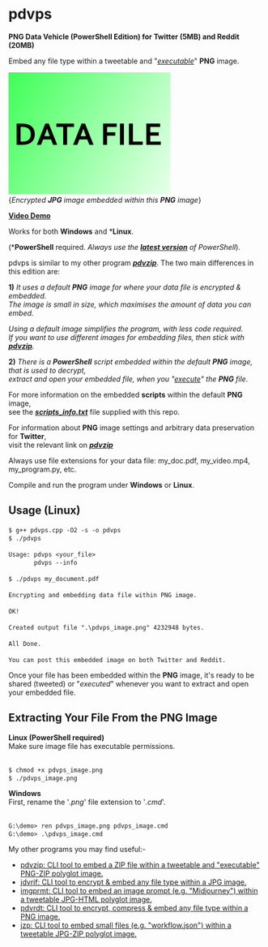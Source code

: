 # pdvps

**PNG Data Vehicle (PowerShell Edition) for Twitter (5MB) and Reddit (20MB)**

Embed any file type within a tweetable and "[*executable*](https://github.com/CleasbyCode/pdvps#extracting-your-file-from-the-png-image)" **PNG** image.  

![Demo Image](https://github.com/CleasbyCode/pdvps/blob/main/Demo_Image/pdv_soldier.png)  
{*Encrypted **JPG** image embedded within this **PNG** image*} 

[**Video Demo**](https://youtu.be/apN0QQzK6W4)

Works for both **Windows** and ***Linux**. 

(***PowerShell** required. *Always use the [***latest version***](https://github.com/PowerShell/PowerShell/releases) of PowerShell*).

pdvps is similar to my other program [***pdvzip***](https://github.com/CleasbyCode/pdvzip). The two main differences in this edition are: 

**1)** *It uses a default **PNG** image for where your data file is encrypted & embedded.  
The image is small in size, which maximises the amount of data you can embed.*  

*Using a default image simplifies the program, with less code required.  
If you want to use different images for embedding files, then stick with [***pdvzip***](https://github.com/CleasbyCode/pdvzip).*

**2)** *There is a **PowerShell** script embedded within the default **PNG** image, that is used to decrypt,  
extract and open your embedded file, when you "[*execute*](https://github.com/CleasbyCode/pdvps/blob/main/README.md#extracting-your-file-from-the-png-image)" the **PNG** file.*

For more information on the embedded **scripts** within the default **PNG** image,  
see the [***scripts_info.txt***](https://github.com/CleasbyCode/pdvps/blob/main/src/scripts_info.txt) file supplied with this repo.

For information about **PNG** image settings and arbitrary data preservation for **Twitter**,  
visit the relevant link on [***pdvzip***](https://github.com/CleasbyCode/pdvzip#png-image-requirements-for-arbitrary-data-preservation)

Always use file extensions for your data file: my_doc.pdf, my_video.mp4, my_program.py, etc.

Compile and run the program under **Windows** or **Linux**.

## Usage (Linux)

```console
$ g++ pdvps.cpp -O2 -s -o pdvps
$ ./pdvps

Usage: pdvps <your_file>
       pdvps --info

$ ./pdvps my_document.pdf

Encrypting and embedding data file within PNG image.

OK!

Created output file ".\pdvps_image.png" 4232948 bytes.

All Done.

You can post this embedded image on both Twitter and Reddit.

```

Once your file has been embedded within the **PNG** image, it's ready to be shared (tweeted) or "*executed*" whenever you want to extract and open your embedded file.

## Extracting Your File From the PNG Image
**Linux (PowerShell required)**    
Make sure image file has executable permissions.
```console

$ chmod +x pdvps_image.png
$ ./pdvps_image.png 

```  
**Windows**   
First, rename the '*.png*' file extension to '*.cmd*'.
```console

G:\demo> ren pdvps_image.png pdvps_image.cmd
G:\demo> .\pdvps_image.cmd

```

My other programs you may find useful:-

* [pdvzip: CLI tool to embed a ZIP file within a tweetable and "executable" PNG-ZIP polyglot image.](https://github.com/CleasbyCode/pdvzip)
* [jdvrif: CLI tool to encrypt & embed any file type within a JPG image.](https://github.com/CleasbyCode/jdvrif)
* [imgprmt: CLI tool to embed an image prompt (e.g. "Midjourney") within a tweetable JPG-HTML polyglot image.](https://github.com/CleasbyCode/imgprmt)
* [pdvrdt: CLI tool to encrypt, compress & embed any file type within a PNG image.](https://github.com/CleasbyCode/pdvrdt)
* [jzp: CLI tool to embed small files (e.g. "workflow.json") within a tweetable JPG-ZIP polyglot image.](https://github.com/CleasbyCode/jzp)  

##

